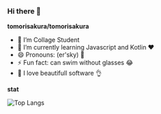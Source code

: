 ### Hi there 👋


**tomorisakura/tomorisakura**

- 🔭 I’m Collage Student
- 🌱 I’m currently learning Javascript and Kotlin ❤️
- 😄 Pronouns: (er'sky) 🤔
- ⚡ Fun fact: can swim without glasses 😂
- 💎 I love beautifull software 👌

**stat**

![Top Langs](https://github-readme-stats.vercel.app/api/top-langs/?username=tomorisakura&layout=compact)

<!-- - 👯 I’m looking to collaborate on ...
- 🤔 I’m looking for help with ...
- 💬 Ask me about ...
- 📫 How to reach me: ... --!>
